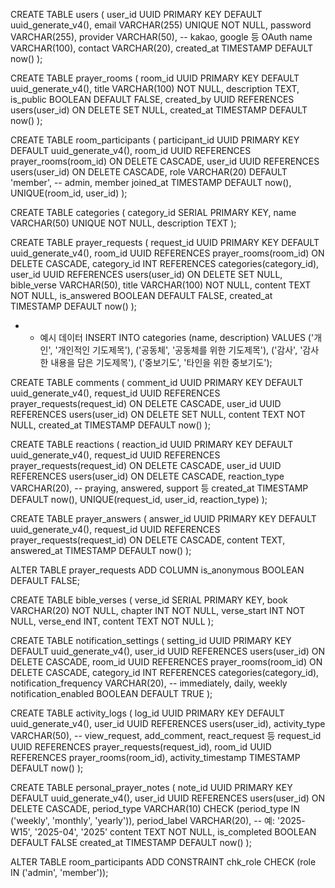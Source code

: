 CREATE TABLE users (
user_id UUID PRIMARY KEY DEFAULT uuid_generate_v4(),
email VARCHAR(255) UNIQUE NOT NULL,
password VARCHAR(255),
provider VARCHAR(50), -- kakao, google 등 OAuth
name VARCHAR(100),
contact VARCHAR(20),
created_at TIMESTAMP DEFAULT now()
);

CREATE TABLE prayer_rooms (
room_id UUID PRIMARY KEY DEFAULT uuid_generate_v4(),
title VARCHAR(100) NOT NULL,
description TEXT,
is_public BOOLEAN DEFAULT FALSE,
created_by UUID REFERENCES users(user_id) ON DELETE SET NULL,
created_at TIMESTAMP DEFAULT now()
);

CREATE TABLE room_participants (
participant_id UUID PRIMARY KEY DEFAULT uuid_generate_v4(),
room_id UUID REFERENCES prayer_rooms(room_id) ON DELETE CASCADE,
user_id UUID REFERENCES users(user_id) ON DELETE CASCADE,
role VARCHAR(20) DEFAULT 'member', -- admin, member
joined_at TIMESTAMP DEFAULT now(),
UNIQUE(room_id, user_id)
);

CREATE TABLE categories (
category_id SERIAL PRIMARY KEY,
name VARCHAR(50) UNIQUE NOT NULL,
description TEXT
);

CREATE TABLE prayer_requests (
request_id UUID PRIMARY KEY DEFAULT uuid_generate_v4(),
room_id UUID REFERENCES prayer_rooms(room_id) ON DELETE CASCADE,
category_id INT REFERENCES categories(category_id),
user_id UUID REFERENCES users(user_id) ON DELETE SET NULL,
bible_verse VARCHAR(50),
title VARCHAR(100) NOT NULL,
content TEXT NOT NULL,
is_answered BOOLEAN DEFAULT FALSE,
created_at TIMESTAMP DEFAULT now()
);

- - 예시 데이터
INSERT INTO categories (name, description) VALUES
('개인', '개인적인 기도제목'),
('공동체', '공동체를 위한 기도제목'),
('감사', '감사한 내용을 담은 기도제목'),
('중보기도', '타인을 위한 중보기도');

CREATE TABLE comments (
comment_id UUID PRIMARY KEY DEFAULT uuid_generate_v4(),
request_id UUID REFERENCES prayer_requests(request_id) ON DELETE CASCADE,
user_id UUID REFERENCES users(user_id) ON DELETE SET NULL,
content TEXT NOT NULL,
created_at TIMESTAMP DEFAULT now()
);

CREATE TABLE reactions (
reaction_id UUID PRIMARY KEY DEFAULT uuid_generate_v4(),
request_id UUID REFERENCES prayer_requests(request_id) ON DELETE CASCADE,
user_id UUID REFERENCES users(user_id) ON DELETE CASCADE,
reaction_type VARCHAR(20), -- praying, answered, support 등
created_at TIMESTAMP DEFAULT now(),
UNIQUE(request_id, user_id, reaction_type)
);

CREATE TABLE prayer_answers (
answer_id UUID PRIMARY KEY DEFAULT uuid_generate_v4(),
request_id UUID REFERENCES prayer_requests(request_id) ON DELETE CASCADE,
content TEXT,
answered_at TIMESTAMP DEFAULT now()
);

ALTER TABLE prayer_requests ADD COLUMN is_anonymous BOOLEAN DEFAULT FALSE;

CREATE TABLE bible_verses (
verse_id SERIAL PRIMARY KEY,
book VARCHAR(20) NOT NULL,
chapter INT NOT NULL,
verse_start INT NOT NULL,
verse_end INT,
content TEXT NOT NULL
);

CREATE TABLE notification_settings (
setting_id UUID PRIMARY KEY DEFAULT uuid_generate_v4(),
user_id UUID REFERENCES users(user_id) ON DELETE CASCADE,
room_id UUID REFERENCES prayer_rooms(room_id) ON DELETE CASCADE,
category_id INT REFERENCES categories(category_id),
notification_frequency VARCHAR(20), -- immediately, daily, weekly
notification_enabled BOOLEAN DEFAULT TRUE
);

CREATE TABLE activity_logs (
log_id UUID PRIMARY KEY DEFAULT uuid_generate_v4(),
user_id UUID REFERENCES users(user_id),
activity_type VARCHAR(50), -- view_request, add_comment, react_request 등
request_id UUID REFERENCES prayer_requests(request_id),
room_id UUID REFERENCES prayer_rooms(room_id),
activity_timestamp TIMESTAMP DEFAULT now()
);

CREATE TABLE personal_prayer_notes (
note_id UUID PRIMARY KEY DEFAULT uuid_generate_v4(),
user_id UUID REFERENCES users(user_id) ON DELETE CASCADE,
period_type VARCHAR(10) CHECK (period_type IN ('weekly', 'monthly', 'yearly')),
period_label VARCHAR(20), -- 예: '2025-W15', '2025-04', '2025'
content TEXT NOT NULL,
is_completed BOOLEAN DEFAULT FALSE
created_at TIMESTAMP DEFAULT now()
);

ALTER TABLE room_participants
ADD CONSTRAINT chk_role CHECK (role IN ('admin', 'member'));
